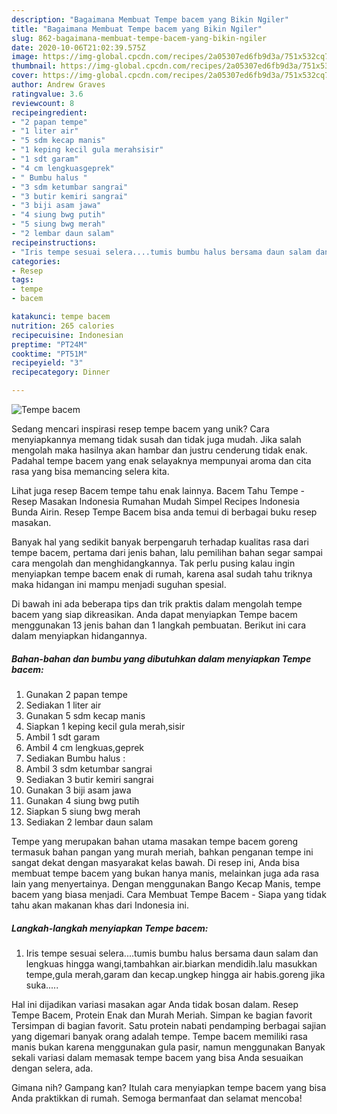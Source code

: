 ```yaml
---
description: "Bagaimana Membuat Tempe bacem yang Bikin Ngiler"
title: "Bagaimana Membuat Tempe bacem yang Bikin Ngiler"
slug: 862-bagaimana-membuat-tempe-bacem-yang-bikin-ngiler
date: 2020-10-06T21:02:39.575Z
image: https://img-global.cpcdn.com/recipes/2a05307ed6fb9d3a/751x532cq70/tempe-bacem-foto-resep-utama.jpg
thumbnail: https://img-global.cpcdn.com/recipes/2a05307ed6fb9d3a/751x532cq70/tempe-bacem-foto-resep-utama.jpg
cover: https://img-global.cpcdn.com/recipes/2a05307ed6fb9d3a/751x532cq70/tempe-bacem-foto-resep-utama.jpg
author: Andrew Graves
ratingvalue: 3.6
reviewcount: 8
recipeingredient:
- "2 papan tempe"
- "1 liter air"
- "5 sdm kecap manis"
- "1 keping kecil gula merahsisir"
- "1 sdt garam"
- "4 cm lengkuasgeprek"
- " Bumbu halus "
- "3 sdm ketumbar sangrai"
- "3 butir kemiri sangrai"
- "3 biji asam jawa"
- "4 siung bwg putih"
- "5 siung bwg merah"
- "2 lembar daun salam"
recipeinstructions:
- "Iris tempe sesuai selera....tumis bumbu halus bersama daun salam dan lengkuas hingga wangi,tambahkan air.biarkan mendidih.lalu masukkan tempe,gula merah,garam dan kecap.ungkep hingga air habis.goreng jika suka....."
categories:
- Resep
tags:
- tempe
- bacem

katakunci: tempe bacem 
nutrition: 265 calories
recipecuisine: Indonesian
preptime: "PT24M"
cooktime: "PT51M"
recipeyield: "3"
recipecategory: Dinner

---
```



![Tempe bacem](https://img-global.cpcdn.com/recipes/2a05307ed6fb9d3a/751x532cq70/tempe-bacem-foto-resep-utama.jpg)

Sedang mencari inspirasi resep tempe bacem yang unik? Cara menyiapkannya memang tidak susah dan tidak juga mudah. Jika salah mengolah maka hasilnya akan hambar dan justru cenderung tidak enak. Padahal tempe bacem yang enak selayaknya mempunyai aroma dan cita rasa yang bisa memancing selera kita.

Lihat juga resep Bacem tempe tahu enak lainnya. Bacem Tahu Tempe - Resep Masakan Indonesia Rumahan Mudah Simpel Recipes Indonesia Bunda Airin. Resep Tempe Bacem bisa anda temui di berbagai buku resep masakan.

Banyak hal yang sedikit banyak berpengaruh terhadap kualitas rasa dari tempe bacem, pertama dari jenis bahan, lalu pemilihan bahan segar sampai cara mengolah dan menghidangkannya. Tak perlu pusing kalau ingin menyiapkan tempe bacem enak di rumah, karena asal sudah tahu triknya maka hidangan ini mampu menjadi suguhan spesial.


Di bawah ini ada beberapa tips dan trik praktis dalam mengolah tempe bacem yang siap dikreasikan. Anda dapat menyiapkan Tempe bacem menggunakan 13 jenis bahan dan 1 langkah pembuatan. Berikut ini cara dalam menyiapkan hidangannya.

<!--inarticleads1-->

##### Bahan-bahan dan bumbu yang dibutuhkan dalam menyiapkan Tempe bacem:

1. Gunakan 2 papan tempe
1. Sediakan 1 liter air
1. Gunakan 5 sdm kecap manis
1. Siapkan 1 keping kecil gula merah,sisir
1. Ambil 1 sdt garam
1. Ambil 4 cm lengkuas,geprek
1. Sediakan  Bumbu halus :
1. Ambil 3 sdm ketumbar sangrai
1. Sediakan 3 butir kemiri sangrai
1. Gunakan 3 biji asam jawa
1. Gunakan 4 siung bwg putih
1. Siapkan 5 siung bwg merah
1. Sediakan 2 lembar daun salam


Tempe yang merupakan bahan utama masakan tempe bacem goreng termasuk bahan pangan yang murah meriah, bahkan penganan tempe ini sangat dekat dengan masyarakat kelas bawah. Di resep ini, Anda bisa membuat tempe bacem yang bukan hanya manis, melainkan juga ada rasa lain yang menyertainya. Dengan menggunakan Bango Kecap Manis, tempe bacem yang biasa menjadi. Cara Membuat Tempe Bacem - Siapa yang tidak tahu akan makanan khas dari Indonesia ini. 

<!--inarticleads2-->

##### Langkah-langkah menyiapkan Tempe bacem:

1. Iris tempe sesuai selera....tumis bumbu halus bersama daun salam dan lengkuas hingga wangi,tambahkan air.biarkan mendidih.lalu masukkan tempe,gula merah,garam dan kecap.ungkep hingga air habis.goreng jika suka.....


Hal ini dijadikan variasi masakan agar Anda tidak bosan dalam. Resep Tempe Bacem, Protein Enak dan Murah Meriah. Simpan ke bagian favorit Tersimpan di bagian favorit. Satu protein nabati pendamping berbagai sajian yang digemari banyak orang adalah tempe. Tempe bacem memiliki rasa manis bukan karena menggunakan gula pasir, namun menggunakan Banyak sekali variasi dalam memasak tempe bacem yang bisa Anda sesuaikan dengan selera, ada. 

Gimana nih? Gampang kan? Itulah cara menyiapkan tempe bacem yang bisa Anda praktikkan di rumah. Semoga bermanfaat dan selamat mencoba!
